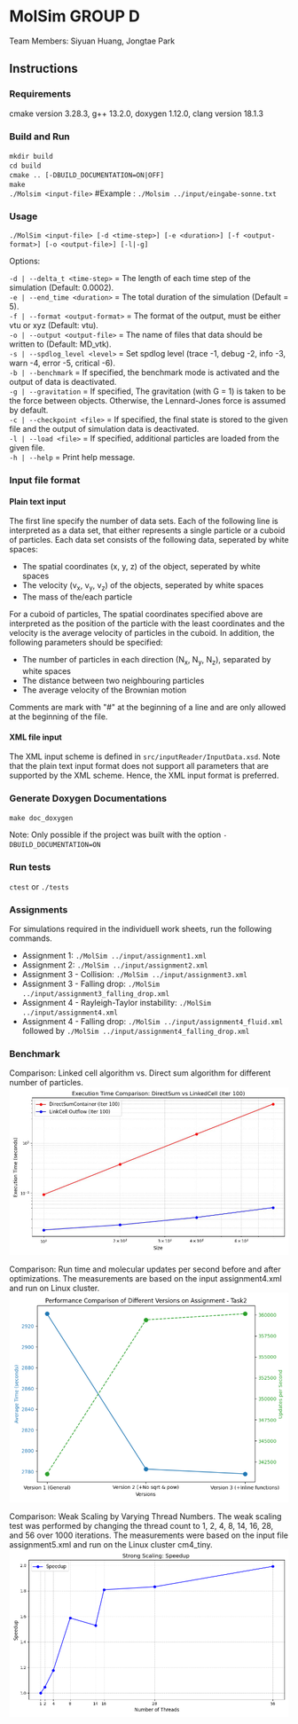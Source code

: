 MolSim GROUP D
==============

Team Members: Siyuan Huang, Jongtae Park

## Instructions

### Requirements

cmake version 3.28.3, g++ 13.2.0, doxygen 1.12.0, clang version 18.1.3

### Build and Run

`mkdir build`<br>
`cd build`<br>
`cmake .. [-DBUILD_DOCUMENTATION=ON|OFF]`<br>
`make`<br>
`./Molsim <input-file>` #Example : `./Molsim ../input/eingabe-sonne.txt`

### Usage

```
./MolSim <input-file> [-d <time-step>] [-e <duration>] [-f <output-format>] [-o <output-file>] [-l|-g]
```

Options:

`-d | --delta_t <time-step>` = The length of each time step of the simulation (Default: 0.0002).<br>
`-e | --end_time <duration>` = The total duration of the simulation (Default = 5).<br>
`-f | --format <output-format>` = The format of the output, must be either vtu or xyz (Default: vtu).<br>
`-o | --output <output-file>` = The name of files that data should be written to (Default: MD_vtk).<br>
`-s | --spdlog_level <level>` = Set spdlog level (trace -1, debug -2, info -3, warn -4, error -5, critical -6).<br>
`-b | --benchmark` = If specified, the benchmark mode is activated and the output of data is deactivated.<br>
`-g | --gravitation` = If specified, The gravitation (with G = 1) is taken to be the force between objects. Otherwise, the Lennard-Jones force is assumed by default.<br>
`-c | --checkpoint <file>` = If specified, the final state is stored to the given file and the output of simulation data is deactivated.<br>
`-l | --load <file>` = If specified, additional particles are loaded from the given file.<br>
`-h | --help` = Print help message.<br>


### Input file format

#### Plain text input

The first line specify the number of data sets. Each of the following line is interpreted as a data set, that either represents a single particle or a cuboid of particles. Each data set consists of the following data, seperated by white spaces:<br>

- The spatial coordinates (x, y, z) of the object, seperated by white spaces
- The velocity (v<sub>x</sub>, v<sub>y</sub>, v<sub>z</sub>) of the objects, seperated by white spaces
- The mass of the/each particle

For a cuboid of particles, The spatial coordinates specified above are interpreted as the position of the particle with the least coordinates and the velocity is the average velocity of particles in the cuboid. In addition, the following parameters should be specified:

- The number of particles in each direction (N<sub>x</sub>, N<sub>y</sub>, N<sub>z</sub>), separated by white spaces
- The distance between two neighbouring particles
- The average velocity of the Brownian motion

Comments are mark with "#" at the beginning of a line and are only allowed at the beginning of the file.

#### XML file input

The XML input scheme is defined in `src/inputReader/InputData.xsd`. Note that the plain text input format does not support all parameters that are supported by the XML scheme. Hence, the XML input format is preferred.

### Generate Doxygen Documentations

`make doc_doxygen`<br>

Note: Only possible if the project was built with the option
`-DBUILD_DOCUMENTATION=ON`

### Run tests
`ctest` or `./tests`
### Assignments

For simulations required in the individuell work sheets, run the following commands.<br>

- Assignment 1:
  `./MolSim ../input/assignment1.xml`<br>
- Assignment 2:
  `./MolSim ../input/assignment2.xml`<br>
- Assignment 3 - Collision:
  `./MolSim ../input/assignment3.xml`
- Assignment 3 - Falling drop:
  `./MolSim ../input/assignment3_falling_drop.xml`
- Assignment 4 - Rayleigh-Taylor instability: 
  `./MolSim ../input/assignment4.xml`
- Assignment 4 - Falling drop:
  `./MolSim ../input/assignment4_fluid.xml` followed by
  `./MolSim ../input/assignment4_falling_drop.xml`

### Benchmark
Comparison: Linked cell algorithm vs. Direct sum algorithm for different number of particles. 
![](src/images/ds_vs_lc.png)

Comparison: Run time and molecular updates per second before and after optimizations. The measurements are based on the input assignment4.xml and run on Linux cluster.
![](src/images/assignment4_task2.png)

Comparison: Weak Scaling by Varying Thread Numbers.
The weak scaling test was performed by changing the thread count to 1, 2, 4, 8, 14, 16, 28, and 56 over 1000 iterations. The measurements were based on the input file assignment5.xml and run on the Linux cluster cm4_tiny. ![](src/images/assignment5_task2.png)
